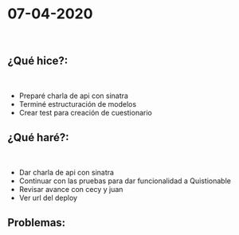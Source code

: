 # 07-04-2020
​
## ¿Qué hice?:
​
- Preparé charla de api con sinatra
- Terminé estructuración de modelos 
- Crear test para creación de cuestionario
​
## ¿Qué haré?:
​
- Dar charla de api con sinatra
- Continuar con las pruebas para dar funcionalidad a Quistionable
- Revisar avance con cecy y juan
- Ver url del deploy

## Problemas:
​
-